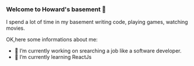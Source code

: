 ### Welcome to Howard's basement  👋
I spend a lot of time in my basement writing code, playing games, watching movies.

<!--
**howardding2000/howardding2000** is a ✨ _special_ ✨ repository because its `README.md` (this file) appears on your GitHub profile.

Here are some ideas to get you started: -->

OK,here some informations about me:

- 🔭 I’m currently working on srearching a job like a software developer.
- 🌱 I’m currently learning ReactJs



<!--
- 👯 I’m looking to collaborate on ...
- 🤔 I’m looking for help with ...
- 💬 Ask me about ...
- 📫 How to reach me: ...
- 😄 Pronouns: ...
- ⚡ Fun fact: ...
-->
